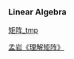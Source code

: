 ### Linear Algebra

[矩阵_tmp](https://github.com/luanxxys/cs/blob/master/矩阵_tmp.md)

[孟岩《理解矩阵》](https://github.com/luanxxys/cs/blob/master/孟岩《理解矩阵》.md)
